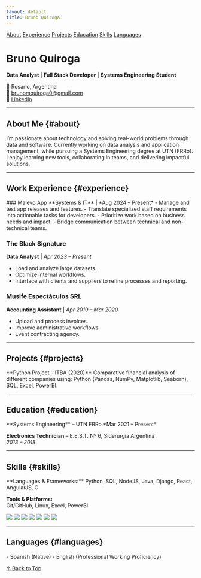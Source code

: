 ```yaml
---
layout: default
title: Bruno Quiroga
---
```


<div class="nav">
  <a href="#about">About</a>
  <a href="#experience">Experience</a>
  <a href="#projects">Projects</a>
  <a href="#education">Education</a>
  <a href="#skills">Skills</a>
  <a href="#languages">Languages</a>
</div>

# Bruno Quiroga

**Data Analyst** | **Full Stack Developer** | **Systems Engineering Student**

📍 Rosario, Argentina  
📧 [brunomquiroga0@gmail.com](mailto:brunomquiroga0@gmail.com)  
🔗 [LinkedIn](https://linkedin.com/in/brunomaximilianoquiroga)

---

## About Me {#about}

<div data-aos="fade-up">
I’m passionate about technology and solving real-world problems through data and software. Currently working on data analysis and application management, while pursuing a Systems Engineering degree at UTN (FRRo). I enjoy learning new tools, collaborating in teams, and delivering impactful solutions.
</div>

---

## Work Experience {#experience}

<div data-aos="fade-up">
### Malevo App  
**Systems & IT** | *Aug 2024 – Present*  
- Manage and test app releases and features.  
- Translate specialized staff requirements into actionable tasks for developers.  
- Prioritize work based on business needs and impact.  
- Bridge communication between technical and non-technical teams.

### The Black Signature  
**Data Analyst** | *Apr 2023 – Present*  
- Load and analyze large datasets.  
- Optimize internal workflows.  
- Interface with clients and suppliers to refine processes and reporting.

### Musife Espectáculos SRL  
**Accounting Assistant** | *Apr 2019 – Mar 2020*  
- Upload and process invoices.  
- Improve administrative workflows.  
- Event contracting agency.
</div>

---

## Projects {#projects}

<div data-aos="fade-up">
**Python Project – ITBA (2020)**  
Comparative financial analysis of different companies using:  
Python (Pandas, NumPy, Matplotlib, Seaborn), SQL, Excel, PowerBI.
</div>

---

## Education {#education}

<div data-aos="fade-up">
**Systems Engineering** – UTN FRRo  
*Mar 2021 – Present*

**Electronics Technician** – E.E.S.T. Nº 6, Siderurgia Argentina  
*2013 – 2018*
</div>

---

## Skills {#skills}

<div data-aos="fade-up">
**Languages & Frameworks:**  
Python, SQL, NodeJS, Java, Django, React, AngularJS, C

**Tools & Platforms:**  
Git/GitHub, Linux, Excel, PowerBI

<div class="badges">
  <img src="https://img.shields.io/badge/Python-3670A0?style=flat-square&logo=python&logoColor=ffdd54" class="badge">
  <img src="https://img.shields.io/badge/SQL-000?style=flat-square&logo=mysql&logoColor=white" class="badge">
  <img src="https://img.shields.io/badge/Node.js-339933?style=flat-square&logo=nodedotjs&logoColor=white" class="badge">
  <img src="https://img.shields.io/badge/React-20232A?style=flat-square&logo=react&logoColor=61DAFB" class="badge">
  <img src="https://img.shields.io/badge/Git-F05032?style=flat-square&logo=git&logoColor=white" class="badge">
  <img src="https://img.shields.io/badge/Linux-FCC624?style=flat-square&logo=linux&logoColor=black" class="badge">
  <img src="https://img.shields.io/badge/PowerBI-F2C811?style=flat-square&logo=powerbi&logoColor=black" class="badge">
</div>
</div>

---

## Languages {#languages}

<div data-aos="fade-up">
- Spanish (Native)  
- English (Professional Working Proficiency)
</div>

<a href="#" class="top-button">↑ Back to Top</a>
